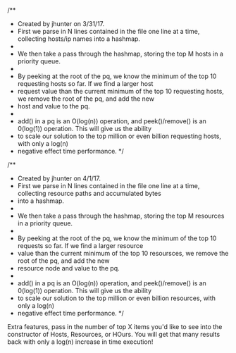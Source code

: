 /**
 * Created by jhunter on 3/31/17.
 * First we parse in N lines contained in the file one line at a time, collecting hosts/ip names into a hashmap.
 *
 * We then take a pass through the hashmap, storing the top M hosts in a priority queue.
 *
 * By peeking at the root of the pq, we know the minimum of the top 10 requesting hosts so far. If we find a larger host
 * request value than the current minimum of the top 10 requesting hosts, we remove the root of the pq, and add the new
 * host and value to the pq.
 *
 * add() in a pq is an O(log(n)) operation, and peek()/remove() is an 0(log(1)) operation. This will give us the ability
 * to scale our solution to the top million or even billion requesting hosts, with only a log(n)
 * negative effect time performance.
 */
 
 /**
  * Created by jhunter on 4/1/17.
  * First we parse in N lines contained in the file one line at a time, collecting resource paths and accumulated bytes
  * into a hashmap.
  *
  * We then take a pass through the hashmap, storing the top M resources in a priority queue.
  *
  * By peeking at the root of the pq, we know the minimum of the top 10 requests so far. If we find a larger resource
  * value than the current minimum of the top 10 resoursces, we remove the root of the pq, and add the new
  * resource node and value to the pq.
  *
  * add() in a pq is an O(log(n)) operation, and peek()/remove() is an 0(log(1)) operation. This will give us the ability
  * to scale our solution to the top million or even billion resources, with only a log(n)
  * negative effect time performance.
  */
 
 
 
Extra features, pass in the number of top X items you'd like to see into the constructor of Hosts, Resources, or HOurs.
You will get that many results back with only a log(n) increase in time execution!  